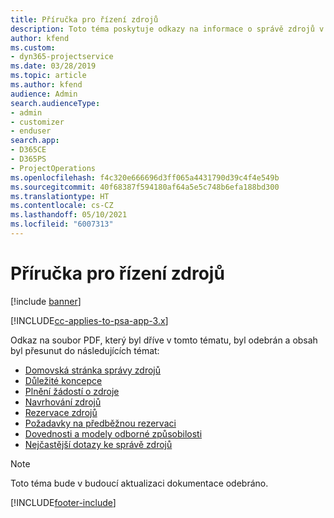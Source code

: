 ```yaml
---
title: Příručka pro řízení zdrojů
description: Toto téma poskytuje odkazy na informace o správě zdrojů v Project Service Automation
author: kfend
ms.custom:
- dyn365-projectservice
ms.date: 03/28/2019
ms.topic: article
ms.author: kfend
audience: Admin
search.audienceType:
- admin
- customizer
- enduser
search.app:
- D365CE
- D365PS
- ProjectOperations
ms.openlocfilehash: f4c320e666696d3ff065a4431790d39c4f4e549b
ms.sourcegitcommit: 40f68387f594180af64a5e5c748b6efa188bd300
ms.translationtype: HT
ms.contentlocale: cs-CZ
ms.lasthandoff: 05/10/2021
ms.locfileid: "6007313"
---
```

# <a name="resource-management-guide"></a>Příručka pro řízení zdrojů

[!include [banner](../../includes/psa-now-project-operations.md)]

[!INCLUDE[cc-applies-to-psa-app-3.x](../../includes/cc-applies-to-psa-app-3x.md)]

Odkaz na soubor PDF, který byl dříve v tomto tématu, byl odebrán a obsah byl přesunut do následujících témat:

- [Domovská stránka správy zdrojů](../resource-management-home-page.md)
- [Důležité koncepce](../reports-key-concepts.md)
- [Plnění žádostí o zdroje](../resource-management-fulfill-requests.md)
- [Navrhování zdrojů](../resource-management-propose-resources.md)
- [Rezervace zdrojů](../resource-management-book-resources-scheduleboard.md)
- [Požadavky na předběžnou rezervaci](../resource-management-softbook-requirements.md)
- [Dovednosti a modely odborné způsobilosti](../resource-management-skills-proficiency.md)
- [Nejčastější dotazy ke správě zdrojů](../resource-management-faq.md)

> [!NOTE]
> Toto téma bude v budoucí aktualizaci dokumentace odebráno. 


[!INCLUDE[footer-include](../../includes/footer-banner.md)]